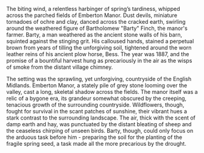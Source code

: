 The biting wind, a relentless harbinger of spring’s tardiness, whipped across the parched fields of  Emberton Manor.  Dust devils, miniature tornadoes of ochre and clay, danced across the cracked earth, swirling around the weathered figure of  Bartholomew "Barty" Finch, the manor's farmer.  Barty, a man weathered as the ancient stone walls of his barn, squinted against the stinging grit.  His calloused hands, stained a perpetual brown from years of tilling the unforgiving soil, tightened around the worn leather reins of his ancient plow horse, Bess.  The year was 1887, and the promise of a bountiful harvest hung as precariously in the air as the wisps of smoke from the distant village chimney.  

The setting was the sprawling, yet unforgiving, countryside of the English Midlands.  Emberton Manor, a stately pile of grey stone looming over the valley, cast a long, skeletal shadow across the fields.  The manor itself was a relic of a bygone era, its grandeur somewhat obscured by the creeping, tenacious growth of the surrounding countryside.  Wildflowers, though, fought for survival in the scant patches of sunshine, their vibrant hues a stark contrast to the surrounding landscape.  The air, thick with the scent of damp earth and hay, was punctuated by the distant bleating of sheep and the ceaseless chirping of unseen birds.  Barty, though, could only focus on the arduous task before him - preparing the soil for the planting of the fragile spring seed, a task made all the more precarious by the drought.
